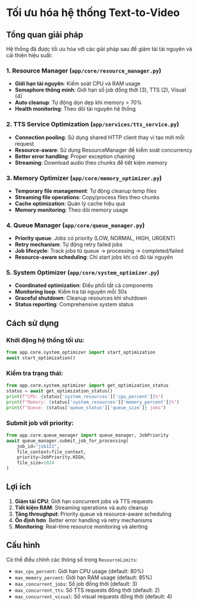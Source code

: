 # Tối ưu hóa hệ thống Text-to-Video

## Tổng quan giải pháp

Hệ thống đã được tối ưu hóa với các giải pháp sau để giảm tải tài nguyên và cải thiện hiệu suất:

### 1. Resource Manager (`app/core/resource_manager.py`)
- **Giới hạn tài nguyên**: Kiểm soát CPU và RAM usage
- **Semaphore thông minh**: Giới hạn số job đồng thời (3), TTS (2), Visual (4)
- **Auto cleanup**: Tự động dọn dẹp khi memory > 70%
- **Health monitoring**: Theo dõi tài nguyên hệ thống

### 2. TTS Service Optimization (`app/services/tts_service.py`)
- **Connection pooling**: Sử dụng shared HTTP client thay vì tạo mới mỗi request
- **Resource-aware**: Sử dụng ResourceManager để kiểm soát concurrency
- **Better error handling**: Proper exception chaining
- **Streaming**: Download audio theo chunks để tiết kiệm memory

### 3. Memory Optimizer (`app/core/memory_optimizer.py`)
- **Temporary file management**: Tự động cleanup temp files
- **Streaming file operations**: Copy/process files theo chunks
- **Cache optimization**: Quản lý cache hiệu quả
- **Memory monitoring**: Theo dõi memory usage

### 4. Queue Manager (`app/core/queue_manager.py`)
- **Priority queue**: Jobs có priority (LOW, NORMAL, HIGH, URGENT)
- **Retry mechanism**: Tự động retry failed jobs
- **Job lifecycle**: Track jobs từ queue → processing → completed/failed
- **Resource-aware scheduling**: Chỉ start jobs khi có đủ tài nguyên

### 5. System Optimizer (`app/core/system_optimizer.py`)
- **Coordinated optimization**: Điều phối tất cả components
- **Monitoring loop**: Kiểm tra tài nguyên mỗi 30s
- **Graceful shutdown**: Cleanup resources khi shutdown
- **Status reporting**: Comprehensive system status

## Cách sử dụng

### Khởi động hệ thống tối ưu:
```python
from app.core.system_optimizer import start_optimization
await start_optimization()
```

### Kiểm tra trạng thái:
```python
from app.core.system_optimizer import get_optimization_status
status = await get_optimization_status()
print(f"CPU: {status['system_resources']['cpu_percent']}%")
print(f"Memory: {status['system_resources']['memory_percent']}%")
print(f"Queue: {status['queue_status']['queue_size']} jobs")
```

### Submit job với priority:
```python
from app.core.queue_manager import queue_manager, JobPriority
await queue_manager.submit_job_for_processing(
    job_id="job123",
    file_context=file_context,
    priority=JobPriority.HIGH,
    file_size=1024
)
```

## Lợi ích

1. **Giảm tải CPU**: Giới hạn concurrent jobs và TTS requests
2. **Tiết kiệm RAM**: Streaming operations và auto cleanup
3. **Tăng throughput**: Priority queue và resource-aware scheduling
4. **Ổn định hơn**: Better error handling và retry mechanisms
5. **Monitoring**: Real-time resource monitoring và alerting

## Cấu hình

Có thể điều chỉnh các thông số trong `ResourceLimits`:
- `max_cpu_percent`: Giới hạn CPU usage (default: 80%)
- `max_memory_percent`: Giới hạn RAM usage (default: 85%)
- `max_concurrent_jobs`: Số job đồng thời (default: 3)
- `max_concurrent_tts`: Số TTS requests đồng thời (default: 2)
- `max_concurrent_visual`: Số visual requests đồng thời (default: 4)
